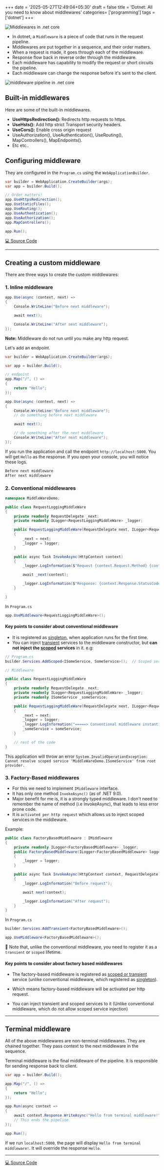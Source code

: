 +++
date = '2025-05-27T12:49:04+05:30'
draft = false
title = 'Dotnet: All you need to know about middlewares'
categories= ['programming']
tags = ['dotnet']
+++

![Middlewares in .net core](/images/middleware-thumnail.webp)

- In dotnet, a `Middleware` is a piece of code that runs in the request pipeline. 
- Middlewares are put together in a sequence, and their order matters. 
- When a request is made, it goes through each of the middleware. 
- Response flow back in reverse order through the middleware. 
- Each middleware has capability to modify the request or short circuits the pipeline.
- Each middleware can change the response before it's sent to the client.

![middleware pipeline in .net core](/images/middleware-in-dotnet.webp)

## Built-in middlewares

Here are some of the built-in middlewares.

- **UseHttpsRedirection():** Redirects http requests to https.
- **UseHsts():** Add http strict Transport security headers.
- **UseCors():** Enable cross origin request
- UseAuthorization(), UseAuthentication(), UseRouting(), MapControllers(), MapEndpoints().
- Etc etc..

## Configuring middleware

They are configured in the `Program.cs` using the `WebApplicationBuilder`.

```cs
var builder = WebApplication.CreateBuilder(args);
var app = builder.Build();

// Order matters!
app.UseHttpsRedirection();
app.UseStaticFiles();
app.UseRouting();
app.UseAuthentication();
app.UseAuthorization();
app.MapControllers();

app.Run();
```

[💻 Source Code](https://github.com/rd003/DotnetPracticeDemos/tree/master/MiddlewareDemo)

---

## Creating a custom middleware

There are three ways to create the custom middlewares:

### 1. Inline middleware

```cs
app.Use(async (context, next) =>
{
    Console.WriteLine("Before next middleware");

    await next();

    Console.WriteLine("After next middleware");
});
```

**Note:** Middleware do not run until you make any http request. 

Let's add an endpoint.

```cs
var builder = WebApplication.CreateBuilder(args);

var app = builder.Build();

// endpoint
app.Map("/", () =>
{
    return "Hello";
});

app.Use(async (context, next) =>
{
    Console.WriteLine("Before next middleware");
    // do something before next middleware

    await next();

    // do something after the next middleware
    Console.WriteLine("After next middleware");
});
```

If you run the application and call the endpoint `http://localhost:5000`. You will get `Hello` as the response. If you open your console, you will notice these logs.

```bash
Before next middleware
After next middleware
```

### 2. Conventional middlewares

```cs
namespace MiddleWareDemo;

public class RequestLoggingMiddleWare
{
    private readonly RequestDelegate _next;
    private readonly ILogger<RequestLoggingMiddleWare> _logger;

    public RequestLoggingMiddleWare(RequestDelegate next, ILogger<RequestLoggingMiddleWare> logger)
    {
        _next = next;
        _logger = logger;
    }

    public async Task InvokeAsync(HttpContext context)
    {
        _logger.LogInformation($"Request {context.Request.Method} {context.Request.Path}");

        await _next(context);

        _logger.LogInformation($"Response: {context.Response.StatusCode}");
    }

}
```

In `Program.cs`

```cs
app.UseMiddleware<RequestLoggingMiddleWare>();
```

#### Key points to consider about conventional middleware

- It is registered as [singleton](https://ravindradevrani.com/posts/dotnet-service-lifetime/), when application runs for the first time.
- You can inject [transient](https://ravindradevrani.com/posts/dotnet-service-lifetime/) services to the middleware constructor, but **can not inject the [scoped](https://ravindradevrani.com/posts/dotnet-service-lifetime/) services** in it. e.g:

```cs {hl_lines=[2,10,12,17]}
// Program.cs
builder.Services.AddScoped<ISomeService, SomeService>();  // Scoped service

// Middleware

public class RequestLoggingMiddleWare
{
    private readonly RequestDelegate _next;
    private readonly ILogger<RequestLoggingMiddleWare> _logger;
    private readonly ISomeService _someService;

    public RequestLoggingMiddleWare(RequestDelegate next, ILogger<RequestLoggingMiddleWare> logger, ISomeService someService)
    {
        _next = next;
        _logger = logger;
        _logger.LogInformation("=====> Conventional middleware instantiated");
        _someService = someService;
    }

    // rest of the code
}
```
This application will throw an error  `System.InvalidOperationException: Cannot resolve scoped service 'MiddleWareDemo.ISomeService' from root provider.`


### 3. Factory-Based middlewares

- For this we need to implement `IMiddleware` interface. 
- It has only one method `InvokeAsync()` (as of .NET 9.0).
- Major benefit for me is, it is a strongly typed middleware. I don't need to remember the name of method (i.e InvokeAsync), that leads to less error prone code.
- It is `activated per http request` which allows us to inject scoped services in the middleware.

Example:

```cs
public class FactoryBasedMiddleware : IMiddleware
{
    private readonly ILogger<FactoryBasedMiddleware> _logger;
    public FactoryBasedMiddleware(ILogger<FactoryBasedMiddleware> logger)
    {
        _logger = logger;
    }

    public async Task InvokeAsync(HttpContext context, RequestDelegate next)
    {
        _logger.LogInformation("Before request");

        await next(context);

        _logger.LogInformation("After request");
    }
}
```

In `Program.cs`

```cs
builder.Services.AddTransient<FactoryBasedMiddleware>();

app.UseMiddleware<FactoryBasedMiddleware>();
```

📢 Note that, unlike the conventional middleware, you need to register it as a `transient` or `scoped` lifetime.

#### Key points to consider about factory based middlewares

- The factory-based middleware is registered as [scoped or transient](https://ravindradevrani.com/posts/dotnet-service-lifetime/) service (unlike conventional middleware, which registered as [singleton](https://ravindradevrani.com/posts/dotnet-service-lifetime/)).

- Which means factory-based middleware will be activated per http request.

- You can inject transient and scoped services to it (Unlike conventional middleware, which do not allow scoped service injection)

---

## Terminal middleware

All of the above middlewares are non-terminal middlewares. They are chained together. They pass context to the next middleware in the sequence.

Terminal middleware is the final middleware of the pipeline. It is responsible for sending response back to client.

```cs
var app = builder.Build();

app.Map("/", () =>
{
    return "Hello";
});

app.Run(async context =>
{
    await context.Response.WriteAsync("Hello from terminal middleware!");
    // This ends the pipeline
});

app.Run();
```

If we run `localhost:5000`, the page will display `Hello from terminal middleware!`. It will override the response `Hello`.

---

[💻 Source Code](https://github.com/rd003/DotnetPracticeDemos/tree/master/MiddlewareDemo)
